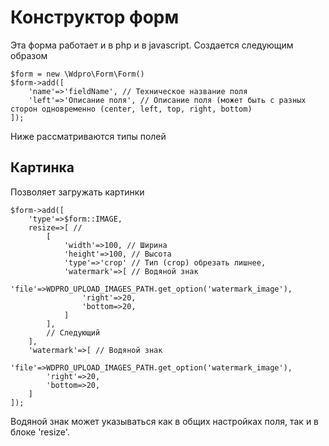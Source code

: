 Конструктор форм
================
Эта форма работает и в php и в javascript.
Создается следующим образом

    $form = new \Wdpro\Form\Form()
    $form->add([
        'name'=>'fieldName', // Техническое название поля
        'left'=>'Описание поля', // Описание поля (может быть с разных сторон одновременно (center, left, top, right, bottom)
    ]);
Ниже рассматриваются типы полей

Картинка
--------
Позволяет загружать картинки

    $form->add([
        'type'=>$form::IMAGE, 
        resize=>[ // 
            [
                'width'=>100, // Ширина
                'height'=>100, // Высота
                'type'=>'crop' // Тип (crop) обрезать лишнее,
                'watermark'=>[ // Водяной знак
                    'file'=>WDPRO_UPLOAD_IMAGES_PATH.get_option('watermark_image'),
                    'right'=>20,
                    'bottom=>20,
                ]
            ],
            // Следующий
        ],
        'watermark'=>[ // Водяной знак
            'file'=>WDPRO_UPLOAD_IMAGES_PATH.get_option('watermark_image'),
            'right'=>20,
            'bottom=>20,
        ]
    ]);
Водяной знак может указываться как в общих настройках поля, так и в блоке 'resize'.